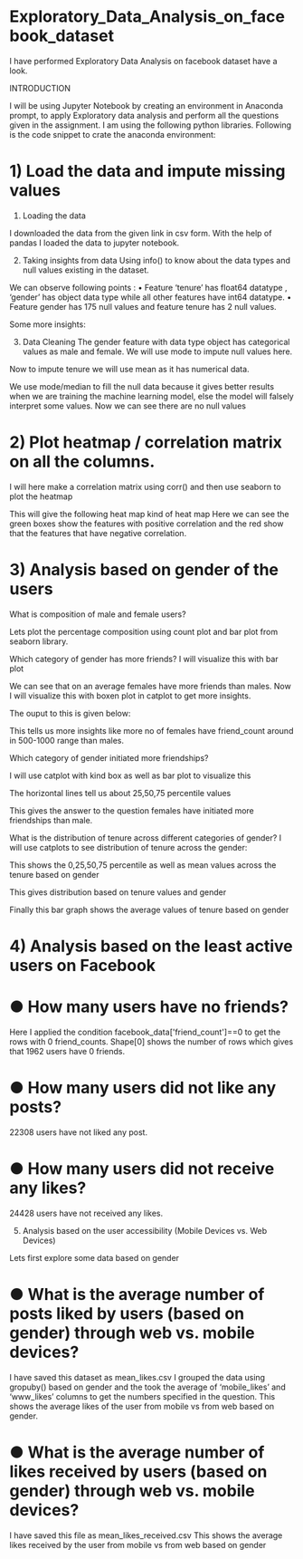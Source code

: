 # Exploratory_Data_Analysis_on_facebook_dataset
I have performed Exploratory Data Analysis on facebook dataset have a look.

INTRODUCTION

I will be using Jupyter Notebook by creating an environment in Anaconda prompt, to apply Exploratory data analysis and perform all the questions given in the assignment. I am using the following python libraries. 
Following is the code snippet to crate the anaconda environment:
 
 
# 1) Load the data and impute missing values

1.	Loading the data

I downloaded the data from the given link in csv form. With the help of pandas I loaded the data to jupyter notebook.

 
2.	Taking insights from data
Using info() to know about the data types and null values existing in the dataset.
 
We can observe following points :
•	Feature ‘tenure’ has float64 datatype , ‘gender’ has object data type while all other features have int64 datatype.
•	Feature gender has 175 null values and feature tenure has 2 null values.



Some more insights:
 

3.	Data Cleaning
The gender feature with data type object has categorical values as male and female. We will use mode to impute null values here.
 
Now to impute tenure we will use mean as it has numerical data.
 

We use mode/median to fill the null data because it gives better results when we are training the machine learning model, else the model will falsely interpret some values.
Now we can see there are no null values
 

# 2) Plot heatmap / correlation matrix on all the columns.
 I will here make a correlation matrix using corr() and then use seaborn to plot the heatmap

 This will give the following heat map kind of heat map
 Here we can see the green boxes show the features with positive correlation and the red show that the features that have negative correlation.

# 3) Analysis based on gender of the users

What is composition of male and female users?
 
Lets plot the percentage composition using count plot and bar plot from seaborn library. 
   

Which category of gender has more friends?
I will visualize this with bar plot
 
 
We can see that on an average females have more friends than males.
Now I will visualize this with boxen plot in catplot to get more insights.	
 
The ouput to this is given below: 
 
This tells us more insights like more no of females have friend_count around in 500-1000 range than males.

Which category of gender initiated more friendships?

I will use catplot with kind box as well as bar plot to visualize this

 
The horizontal lines tell us about 25,50,75 percentile values
 
This gives the answer to the question females have initiated more friendships than male.

What is the distribution of tenure across different categories of gender?
I will use catplots to see distribution of tenure across the gender:
 
 
This shows the 0,25,50,75 percentile as well as mean values across the tenure based on gender
 
 
This gives distribution based on tenure values and gender
 
 

Finally this bar graph shows the average values of tenure based on gender


# 4) Analysis based on the least active users on Facebook

# ● How many users have no friends?
 
Here I applied the condition facebook_data['friend_count']==0 to get the rows with 0 friend_counts.
Shape[0] shows the number of rows which gives that 1962 users have 0 friends.
# ● How many users did not like any posts?
 
22308 users have not liked any post.
# ● How many users did not receive any likes?
 
24428 users have not received any likes.


5) Analysis based on the user accessibility (Mobile Devices vs. Web Devices)

Lets first explore some data based on gender
 
# ● What is the average number of posts liked by users (based on gender) through web vs. mobile devices?
 
         
I have saved this dataset as mean_likes.csv
I grouped the data using gropuby() based on gender and the took the average of ‘mobile_likes’ and ‘www_likes’ columns to get the numbers specified in the question.
This shows the average likes of the user from mobile vs from web based on gender.

# ● What is the average number of likes received by users (based on gender) through web vs. mobile devices?
 
 
I have saved this file as mean_likes_received.csv
This shows the average likes received by the user from mobile vs from web based on gender

